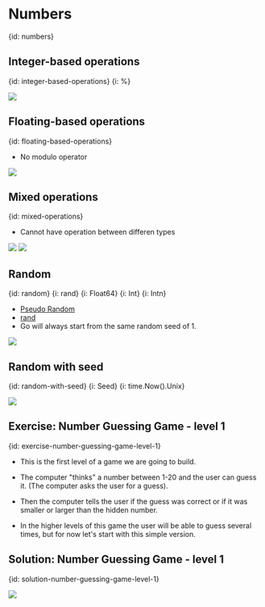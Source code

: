 # Numbers
{id: numbers}

## Integer-based operations
{id: integer-based-operations}
{i: %}

![](examples/numbers-integers/numbers_integers.go)

## Floating-based operations
{id: floating-based-operations}

* No modulo operator

![](examples/numbers-float/numbers_float.go)


## Mixed operations
{id: mixed-operations}

* Cannot have operation between differen types

![](examples/numbers-mix/numbers_mix.go)
![](examples/numbers-mix/numbers_mix.out)


## Random
{id: random}
{i: rand}
{i: Float64}
{i: Int}
{i: Intn}

* [Pseudo Random](https://en.wikipedia.org/wiki/Pseudorandom_number_generator)
* [rand](https://golang.org/pkg/math/rand/)
* Go will always start from the same random seed of 1.

![](examples/random/random.go)


## Random with seed
{id: random-with-seed}
{i: Seed}
{i: time.Now().Unix}


![](examples/random-with-seed/random_with_seed.go)

## Exercise: Number Guessing Game - level 1
{id: exercise-number-guessing-game-level-1}

* This is the first level of a game we are going to build.

* The computer "thinks" a number between 1-20 and the user can guess it. (The computer asks the user for a guess).
* Then the computer tells the user if the guess was correct or if it was smaller or larger than the hidden number.

* In the higher levels of this game the user will be able to guess several times, but for now let's start with this simple version.

## Solution: Number Guessing Game - level 1
{id: solution-number-guessing-game-level-1}


![](examples/game1/game1.go)


